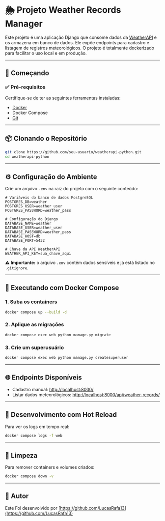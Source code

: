 # 🌦️ Projeto Weather Records Manager

Este projeto é uma aplicação Django que consome dados da [WeatherAPI](https://www.weatherapi.com/) e os armazena em banco de dados. Ele expõe endpoints para cadastro e listagem de registros meteorológicos. O projeto é totalmente dockerizado para facilitar o uso local e em produção.

---

## 🚀 Começando

### ✅ Pré-requisitos

Certifique-se de ter as seguintes ferramentas instaladas:

- [Docker](https://docs.docker.com/get-docker/)
- Docker Compose
- [Git](https://git-scm.com/)

---

## 📦 Clonando o Repositório

```bash
git clone https://github.com/seu-usuario/weatherapi-python.git
cd weatherapi-python
```

---

## ⚙️ Configuração do Ambiente

Crie um arquivo `.env` na raiz do projeto com o seguinte conteúdo:

```env
# Variáveis do banco de dados PostgreSQL
POSTGRES_DB=weather
POSTGRES_USER=weather_user
POSTGRES_PASSWORD=weather_pass

# Configuração do Django
DATABASE_NAME=weather
DATABASE_USER=weather_user
DATABASE_PASSWORD=weather_pass
DATABASE_HOST=db
DATABASE_PORT=5432

# Chave da API WeatherAPI
WEATHER_API_KEY=sua_chave_aqui
```

⚠️ **Importante:** o arquivo `.env` contém dados sensíveis e já está listado no `.gitignore`.

---

## 🐳 Executando com Docker Compose

### 1. Suba os containers

```bash
docker compose up --build -d
```

### 2. Aplique as migrações

```bash
docker compose exec web python manage.py migrate
```

### 3. Crie um superusuário

```bash
docker compose exec web python manage.py createsuperuser
```

---

## 🌐 Endpoints Disponíveis

- Cadastro manual: [http://localhost:8000/](http://localhost:8000/)
- Listar dados meteorológicos: [http://localhost:8000/api/weather-records/](http://localhost:8000/api/weather-records/)

---

## 🔁 Desenvolvimento com Hot Reload

Para ver os logs em tempo real:

```bash
docker compose logs -f web
```

---

## 🧹 Limpeza

Para remover containers e volumes criados:

```bash
docker compose down -v
```

---

## 📄 Autor


Este Foi desenvolvido por [https://github.com/LucasRafa13](https://github.com/LucasRafa13)